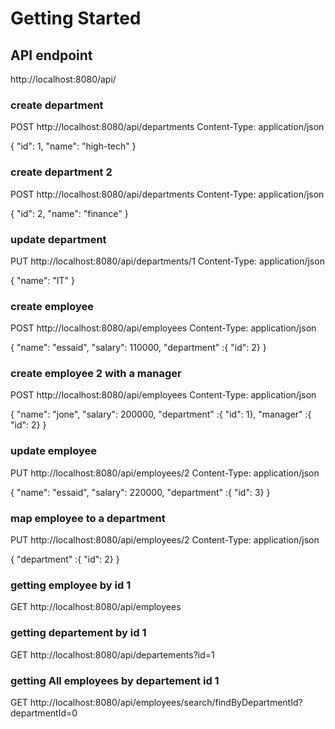# Getting Started

## API endpoint
http://localhost:8080/api/

### create department
POST http://localhost:8080/api/departments
Content-Type: application/json

{
"id": 1,
"name": "high-tech"
}

### create department 2
POST http://localhost:8080/api/departments
Content-Type: application/json

{
"id": 2,
"name": "finance"
}

### update department
PUT http://localhost:8080/api/departments/1
Content-Type: application/json

{
"name": "IT"
}

### create employee
POST http://localhost:8080/api/employees
Content-Type: application/json

{
"name": "essaid",
"salary": 110000,
"department" :{ "id":  2}
}

### create employee 2 with a manager
POST http://localhost:8080/api/employees
Content-Type: application/json

{
"name": "jone",
"salary": 200000,
"department" :{ "id":  1},
"manager" :{ "id":  2}
}

### update employee
PUT http://localhost:8080/api/employees/2
Content-Type: application/json

{
"name": "essaid",
"salary": 220000,
"department" :{ "id":  3}
}

### map employee to a department
PUT http://localhost:8080/api/employees/2
Content-Type: application/json

{
"department" :{ "id":  2}
}

### getting employee by id 1
GET http://localhost:8080/api/employees

### getting departement by id 1
GET http://localhost:8080/api/departements?id=1

### getting All employees by departement id 1
GET http://localhost:8080/api/employees/search/findByDepartmentId?departmentId=0

